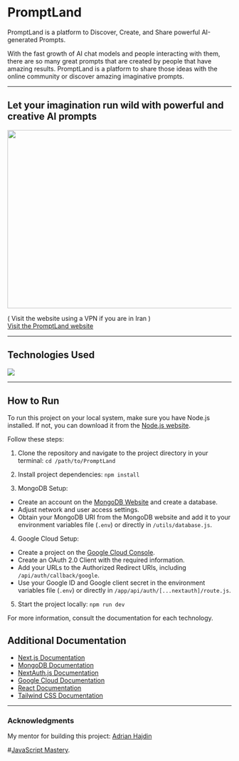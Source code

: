 # PromptLand

PromptLand is a platform to Discover, Create, and Share powerful AI-generated Prompts.

With the fast growth of AI chat models and people interacting with them, there are so many great prompts that are created by people that have amazing results. PromptLand is a platform to share those ideas with the online community or discover amazing imaginative prompts.

---

## Let your imagination run wild with powerful and creative AI prompts

<img src="https://github.com/SadraKian/PromptLand/assets/128605953/dacd5805-4f72-4f23-8497-087414c52214" width="800" height="400" />

( Visit the website using a VPN if you are in Iran )
<br/>
[Visit the PromptLand website](https://prompt-land-mu.vercel.app/)

---

## Technologies Used

 
<img src="https://skillicons.dev/icons?i=next,react,javascript,tailwind,mongodb,googlecloud,html,css,nodejs" />

---

## How to Run

To run this project on your local system, make sure you have Node.js installed. If not, you can download it from the [Node.js website](https://nodejs.org/en/download).

Follow these steps:

1. Clone the repository and navigate to the project directory in your terminal: `cd /path/to/PromptLand`

2. Install project dependencies: `npm install`

3. MongoDB Setup:
- Create an account on the [MongoDB Website](https://www.mongodb.com/) and create a database.
- Adjust network and user access settings.
- Obtain your MongoDB URI from the MongoDB website and add it to your environment variables file (`.env`) or directly in `/utils/database.js`.

4. Google Cloud Setup:
- Create a project on the [Google Cloud Console](https://console.cloud.google.com/).
- Create an OAuth 2.0 Client with the required information.
- Add your URLs to the Authorized Redirect URIs, including `/api/auth/callback/google`.
- Use your Google ID and Google client secret in the environment variables file (`.env`) or directly in `/app/api/auth/[...nextauth]/route.js`.

5. Start the project locally: `npm run dev`

For more information, consult the documentation for each technology.

## Additional Documentation

- [Next.js Documentation](https://nextjs.org/docs)
- [MongoDB Documentation](https://docs.mongodb.com/manual/core/document/)
- [NextAuth.js Documentation](https://next-auth.js.org/)
- [Google Cloud Documentation](https://cloud.google.com/docs)
- [React Documentation](https://react.dev/)
- [Tailwind CSS Documentation](https://tailwindcss.com/docs)

---

### Acknowledgments

My mentor for building this project: [Adrian Hajdin](https://github.com/adrianhajdin)

#[JavaScript Mastery](https://www.youtube.com/@javascriptmastery).
